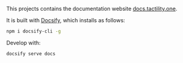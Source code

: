This projects contains the documentation website [docs.tactility.one](https://docs.tactility.one).

It is built with [Docsify](https://docsify.js.org), which installs as follows:

```sh
npm i docsify-cli -g
```

Develop with:

```sh
docsify serve docs
```
